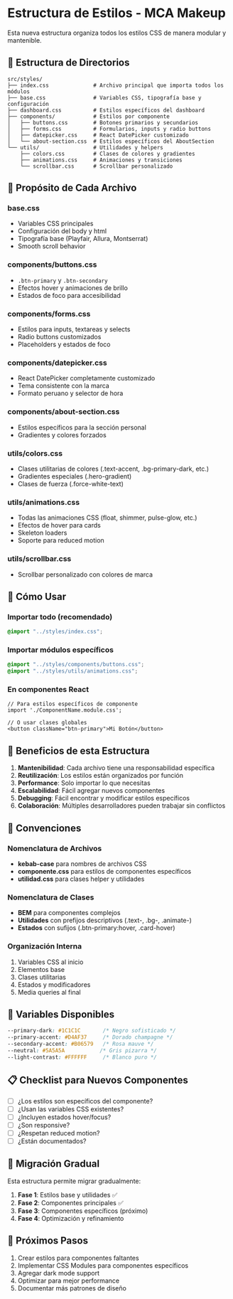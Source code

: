 # Estructura de Estilos - MCA Makeup

Esta nueva estructura organiza todos los estilos CSS de manera modular y mantenible.

## 📁 Estructura de Directorios

```
src/styles/
├── index.css              # Archivo principal que importa todos los módulos
├── base.css               # Variables CSS, tipografía base y configuración
├── dashboard.css          # Estilos específicos del dashboard
├── components/            # Estilos por componente
│   ├── buttons.css        # Botones primarios y secundarios
│   ├── forms.css          # Formularios, inputs y radio buttons
│   ├── datepicker.css     # React DatePicker customizado
│   └── about-section.css  # Estilos específicos del AboutSection
└── utils/                 # Utilidades y helpers
    ├── colors.css         # Clases de colores y gradientes
    ├── animations.css     # Animaciones y transiciones
    └── scrollbar.css      # Scrollbar personalizado
```

## 🎯 Propósito de Cada Archivo

### **base.css**
- Variables CSS principales
- Configuración del body y html
- Tipografía base (Playfair, Allura, Montserrat)
- Smooth scroll behavior

### **components/buttons.css**
- `.btn-primary` y `.btn-secondary`
- Efectos hover y animaciones de brillo
- Estados de foco para accesibilidad

### **components/forms.css**
- Estilos para inputs, textareas y selects
- Radio buttons customizados
- Placeholders y estados de foco

### **components/datepicker.css**
- React DatePicker completamente customizado
- Tema consistente con la marca
- Formato peruano y selector de hora

### **components/about-section.css**
- Estilos específicos para la sección personal
- Gradientes y colores forzados

### **utils/colors.css**
- Clases utilitarias de colores (.text-accent, .bg-primary-dark, etc.)
- Gradientes especiales (.hero-gradient)
- Clases de fuerza (.force-white-text)

### **utils/animations.css**
- Todas las animaciones CSS (float, shimmer, pulse-glow, etc.)
- Efectos de hover para cards
- Skeleton loaders
- Soporte para reduced motion

### **utils/scrollbar.css**
- Scrollbar personalizado con colores de marca

## 🚀 Cómo Usar

### Importar todo (recomendado)
```css
@import "../styles/index.css";
```

### Importar módulos específicos
```css
@import "../styles/components/buttons.css";
@import "../styles/utils/animations.css";
```

### En componentes React
```tsx
// Para estilos específicos de componente
import './ComponentName.module.css';

// O usar clases globales
<button className="btn-primary">Mi Botón</button>
```

## 📱 Beneficios de esta Estructura

1. **Mantenibilidad**: Cada archivo tiene una responsabilidad específica
2. **Reutilización**: Los estilos están organizados por función
3. **Performance**: Solo importar lo que necesitas
4. **Escalabilidad**: Fácil agregar nuevos componentes
5. **Debugging**: Fácil encontrar y modificar estilos específicos
6. **Colaboración**: Múltiples desarrolladores pueden trabajar sin conflictos

## 🔧 Convenciones

### Nomenclatura de Archivos
- **kebab-case** para nombres de archivos CSS
- **componente.css** para estilos de componentes específicos
- **utilidad.css** para clases helper y utilidades

### Nomenclatura de Clases
- **BEM** para componentes complejos
- **Utilidades** con prefijos descriptivos (.text-, .bg-, .animate-)
- **Estados** con sufijos (.btn-primary:hover, .card-hover)

### Organización Interna
1. Variables CSS al inicio
2. Elementos base
3. Clases utilitarias
4. Estados y modificadores
5. Media queries al final

## 🎨 Variables Disponibles

```css
--primary-dark: #1C1C1C       /* Negro sofisticado */
--primary-accent: #D4AF37     /* Dorado champagne */
--secondary-accent: #B06579   /* Rosa mauve */
--neutral: #5A5A5A           /* Gris pizarra */
--light-contrast: #FFFFFF     /* Blanco puro */
```

## 📋 Checklist para Nuevos Componentes

- [ ] ¿Los estilos son específicos del componente?
- [ ] ¿Usan las variables CSS existentes?
- [ ] ¿Incluyen estados hover/focus?
- [ ] ¿Son responsive?
- [ ] ¿Respetan reduced motion?
- [ ] ¿Están documentados?

## 🔄 Migración Gradual

Esta estructura permite migrar gradualmente:

1. **Fase 1**: Estilos base y utilidades ✅
2. **Fase 2**: Componentes principales ✅
3. **Fase 3**: Componentes específicos (próximo)
4. **Fase 4**: Optimización y refinamiento

## 📖 Próximos Pasos

1. Crear estilos para componentes faltantes
2. Implementar CSS Modules para componentes específicos
3. Agregar dark mode support
4. Optimizar para mejor performance
5. Documentar más patrones de diseño

